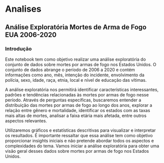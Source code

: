 # Analises
## Análise Exploratória Mortes de Arma de Fogo EUA 2006-2020
### Introdução

Este notebook tem como objetivo realizar uma análise exploratória do conjunto de dados sobre mortes por armas de fogo nos Estados Unidos. O conjunto de dados abrange o período de 2006 a 2020 e contém informações como ano, mês, intenção do incidente, envolvimento da polícia, sexo, idade, raça, etnia, local e nível de educação das vítimas.

A análise exploratória nos permitirá identificar características interessantes, padrões e tendências relacionadas às mortes por armas de fogo nesse período. Através de perguntas específicas, buscaremos entender a distribuição das mortes por armas de fogo ao longo dos anos, explorar a relação entre gênero e mortalidade, identificar os estados com as taxas mais altas de mortes, analisar a faixa etária mais afetada, entre outros aspectos relevantes.

Utilizaremos gráficos e estatísticas descritivas para visualizar e interpretar os resultados. É importante ressaltar que essa análise tem como objetivo proporcionar insights iniciais e não pretende abordar todos os aspectos e complexidades do tema. Vamos iniciar a análise exploratória para obter uma visão geral desses dados sobre mortes por armas de fogo nos Estados Unidos.
